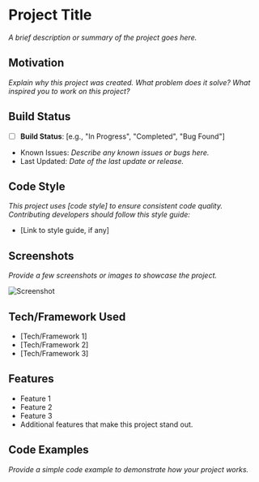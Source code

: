 # Project Title

*A brief description or summary of the project goes here.*

## Motivation

*Explain why this project was created. What problem does it solve? What inspired you to work on this project?*

## Build Status

- [ ] **Build Status**: [e.g., "In Progress", "Completed", "Bug Found"]
- Known Issues: *Describe any known issues or bugs here.*
- Last Updated: *Date of the last update or release.*

## Code Style

*This project uses [code style] to ensure consistent code quality. Contributing developers should follow this style guide:*

- [Link to style guide, if any]

## Screenshots

*Provide a few screenshots or images to showcase the project.*

![Screenshot](link-to-image)

## Tech/Framework Used

- [Tech/Framework 1]
- [Tech/Framework 2]
- [Tech/Framework 3]

## Features

- Feature 1
- Feature 2
- Feature 3
- Additional features that make this project stand out.

## Code Examples

*Provide a simple code example to demonstrate how your project works.*


